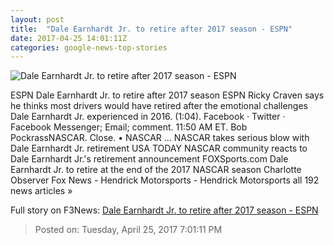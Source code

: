 ```yaml
---
layout: post
title:  "Dale Earnhardt Jr. to retire after 2017 season - ESPN"
date: 2017-04-25 14:01:11Z
categories: google-news-top-stories
---
```


![Dale Earnhardt Jr. to retire after 2017 season - ESPN](http://a3.espncdn.com/combiner/i?img=%2Fphoto%2F2017%2F0304%2Fr187053_1296x729_16%2D9.jpg)

ESPN Dale Earnhardt Jr. to retire after 2017 season ESPN Ricky Craven says he thinks most drivers would have retired after the emotional challenges Dale Earnhardt Jr. experienced in 2016. (1:04). Facebook · Twitter · Facebook Messenger; Email; comment. 11:50 AM ET. Bob PockrassNASCAR. Close. • NASCAR ... NASCAR takes serious blow with Dale Earnhardt Jr. retirement USA TODAY NASCAR community reacts to Dale Earnhardt Jr.'s retirement announcement FOXSports.com Dale Earnhardt Jr. to retire at the end of the 2017 NASCAR season Charlotte Observer Fox News - Hendrick Motorsports - Hendrick Motorsports all 192 news articles »


Full story on F3News: [Dale Earnhardt Jr. to retire after 2017 season - ESPN](http://www.f3nws.com/n/FnjsfB)

> Posted on: Tuesday, April 25, 2017 7:01:11 PM
